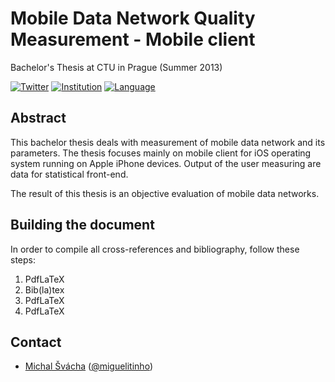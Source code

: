 # Mobile Data Network Quality Measurement - Mobile client

Bachelor's Thesis at CTU in Prague (Summer 2013)

[![Twitter](https://img.shields.io/badge/twitter-@miguelitinho-4099ff.svg?style=flat)](http://twitter.com/miguelitinho)
[![Institution](https://img.shields.io/badge/institution-ctu-yellow.svg?style=flat)](https://www.fel.cvut.cz/en/)
[![Language](https://img.shields.io/badge/language-czech-green.svg?style=flat)](https://en.wikipedia.org/wiki/Czech_language)

## Abstract

This bachelor thesis deals with measurement of mobile data network and its parameters. The thesis focuses mainly on mobile client for iOS operating system running on Apple iPhone devices. Output of the user measuring are data for statistical front-end. 

The result of this thesis is an objective evaluation of mobile data networks.

## Building the document

In order to compile all cross-references and bibliography, follow these steps:

1. PdfLaTeX
2. Bib(la)tex
3. PdfLaTeX
4. PdfLaTeX

## Contact

- [Michal Švácha](http://github.com/svachmic) ([@miguelitinho](https://twitter.com/miguelitinho))
